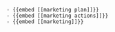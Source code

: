 	- {{embed [[marketing plan]]}}
	- {{embed [[marketing actions]]}}
	- {{embed [[marketing]]}}












